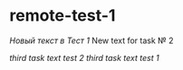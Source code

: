 # remote-test-1
*Новый текст в Тест 1*
New text for task № 2

_third task text test 2_
_third task text test 1_
